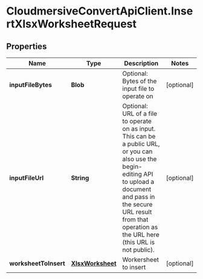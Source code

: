 # CloudmersiveConvertApiClient.InsertXlsxWorksheetRequest

## Properties
Name | Type | Description | Notes
------------ | ------------- | ------------- | -------------
**inputFileBytes** | **Blob** | Optional: Bytes of the input file to operate on | [optional] 
**inputFileUrl** | **String** | Optional: URL of a file to operate on as input.  This can be a public URL, or you can also use the begin-editing API to upload a document and pass in the secure URL result from that operation as the URL here (this URL is not public). | [optional] 
**worksheetToInsert** | [**XlsxWorksheet**](XlsxWorksheet.md) | Workersheet to insert | [optional] 


